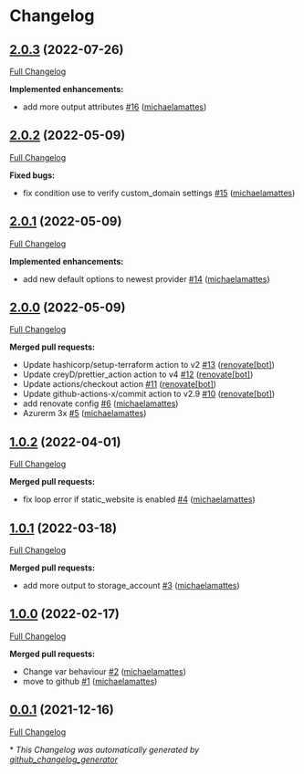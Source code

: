 # Changelog

## [2.0.3](https://github.com/T-Systems-MMS/terraform-azurerm-storage/tree/2.0.3) (2022-07-26)

[Full Changelog](https://github.com/T-Systems-MMS/terraform-azurerm-storage/compare/2.0.2...2.0.3)

**Implemented enhancements:**

- add more output attributes [\#16](https://github.com/T-Systems-MMS/terraform-azurerm-storage/pull/16) ([michaelamattes](https://github.com/michaelamattes))

## [2.0.2](https://github.com/T-Systems-MMS/terraform-azurerm-storage/tree/2.0.2) (2022-05-09)

[Full Changelog](https://github.com/T-Systems-MMS/terraform-azurerm-storage/compare/2.0.1...2.0.2)

**Fixed bugs:**

- fix condition use to verify custom\_domain settings [\#15](https://github.com/T-Systems-MMS/terraform-azurerm-storage/pull/15) ([michaelamattes](https://github.com/michaelamattes))

## [2.0.1](https://github.com/T-Systems-MMS/terraform-azurerm-storage/tree/2.0.1) (2022-05-09)

[Full Changelog](https://github.com/T-Systems-MMS/terraform-azurerm-storage/compare/2.0.0...2.0.1)

**Implemented enhancements:**

- add new default options to newest provider [\#14](https://github.com/T-Systems-MMS/terraform-azurerm-storage/pull/14) ([michaelamattes](https://github.com/michaelamattes))

## [2.0.0](https://github.com/T-Systems-MMS/terraform-azurerm-storage/tree/2.0.0) (2022-05-09)

[Full Changelog](https://github.com/T-Systems-MMS/terraform-azurerm-storage/compare/1.0.2...2.0.0)

**Merged pull requests:**

- Update hashicorp/setup-terraform action to v2 [\#13](https://github.com/T-Systems-MMS/terraform-azurerm-storage/pull/13) ([renovate[bot]](https://github.com/apps/renovate))
- Update creyD/prettier\_action action to v4 [\#12](https://github.com/T-Systems-MMS/terraform-azurerm-storage/pull/12) ([renovate[bot]](https://github.com/apps/renovate))
- Update actions/checkout action [\#11](https://github.com/T-Systems-MMS/terraform-azurerm-storage/pull/11) ([renovate[bot]](https://github.com/apps/renovate))
- Update github-actions-x/commit action to v2.9 [\#10](https://github.com/T-Systems-MMS/terraform-azurerm-storage/pull/10) ([renovate[bot]](https://github.com/apps/renovate))
- add renovate config [\#6](https://github.com/T-Systems-MMS/terraform-azurerm-storage/pull/6) ([michaelamattes](https://github.com/michaelamattes))
- Azurerm 3x [\#5](https://github.com/T-Systems-MMS/terraform-azurerm-storage/pull/5) ([michaelamattes](https://github.com/michaelamattes))

## [1.0.2](https://github.com/T-Systems-MMS/terraform-azurerm-storage/tree/1.0.2) (2022-04-01)

[Full Changelog](https://github.com/T-Systems-MMS/terraform-azurerm-storage/compare/1.0.1...1.0.2)

**Merged pull requests:**

- fix loop error if static\_website is enabled [\#4](https://github.com/T-Systems-MMS/terraform-azurerm-storage/pull/4) ([michaelamattes](https://github.com/michaelamattes))

## [1.0.1](https://github.com/T-Systems-MMS/terraform-azurerm-storage/tree/1.0.1) (2022-03-18)

[Full Changelog](https://github.com/T-Systems-MMS/terraform-azurerm-storage/compare/1.0.0...1.0.1)

**Merged pull requests:**

- add more output to storage\_account [\#3](https://github.com/T-Systems-MMS/terraform-azurerm-storage/pull/3) ([michaelamattes](https://github.com/michaelamattes))

## [1.0.0](https://github.com/T-Systems-MMS/terraform-azurerm-storage/tree/1.0.0) (2022-02-17)

[Full Changelog](https://github.com/T-Systems-MMS/terraform-azurerm-storage/compare/0.0.1...1.0.0)

**Merged pull requests:**

- Change var behaviour [\#2](https://github.com/T-Systems-MMS/terraform-azurerm-storage/pull/2) ([michaelamattes](https://github.com/michaelamattes))
- move to github [\#1](https://github.com/T-Systems-MMS/terraform-azurerm-storage/pull/1) ([michaelamattes](https://github.com/michaelamattes))

## [0.0.1](https://github.com/T-Systems-MMS/terraform-azurerm-storage/tree/0.0.1) (2021-12-16)

[Full Changelog](https://github.com/T-Systems-MMS/terraform-azurerm-storage/compare/cfd8018085c4154ec491cd259bd9eaa5d9575ace...0.0.1)



\* *This Changelog was automatically generated by [github_changelog_generator](https://github.com/github-changelog-generator/github-changelog-generator)*
